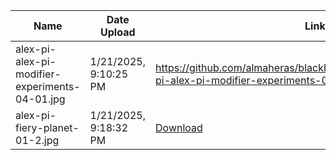 | **Name** | **Date Upload** | **Link** |
| ----- | ----- | ----- |
| alex-pi-alex-pi-modifier-experiments-04-01.jpg | 1/21/2025, 9:10:25 PM | https://github.com/almaheras/blackhole/raw/refs/heads/main/alex-pi-alex-pi-modifier-experiments-04-01.jpg |
| alex-pi-fiery-planet-01-2.jpg | 1/21/2025, 9:18:32 PM | [Download](https://github.com/almaheras/blackhole/raw/refs/heads/main/alex-pi-fiery-planet-01-2.jpg) |
